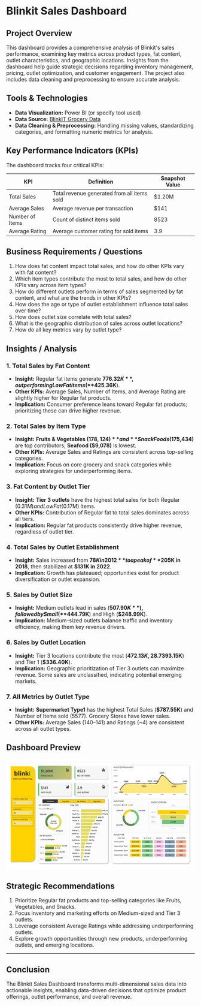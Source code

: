 # Blinkit Sales Dashboard

## Project Overview
This dashboard provides a comprehensive analysis of Blinkit's sales performance, examining key metrics across product types, fat content, outlet characteristics, and geographic locations. Insights from the dashboard help guide strategic decisions regarding inventory management, pricing, outlet optimization, and customer engagement. The project also includes data cleaning and preprocessing to ensure accurate analysis.

 

## Tools & Technologies
- **Data Visualization:** Power BI (or specify tool used)  
- **Data Source:** [BlinkIT Grocery Data](https://github.com/rif2002/Blinkit-Sales/blob/main/BlinkIT%20Grocery%20Data.xlsx)  
- **Data Cleaning & Preprocessing:** Handling missing values, standardizing categories, and formatting numeric metrics for analysis.  

 

## Key Performance Indicators (KPIs)
The dashboard tracks four critical KPIs:

| KPI | Definition | Snapshot Value |
|-----|------------|----------------|
| Total Sales | Total revenue generated from all items sold | $1.20M |
| Average Sales | Average revenue per transaction | $141 |
| Number of Items | Count of distinct items sold | 8523 |
| Average Rating | Average customer rating for sold items | 3.9 |

 

## Business Requirements / Questions
1. How does fat content impact total sales, and how do other KPIs vary with fat content?  
2. Which item types contribute the most to total sales, and how do other KPIs vary across item types?  
3. How do different outlets perform in terms of sales segmented by fat content, and what are the trends in other KPIs?  
4. How does the age or type of outlet establishment influence total sales over time?  
5. How does outlet size correlate with total sales?  
6. What is the geographic distribution of sales across outlet locations?  
7. How do all key metrics vary by outlet type?  

 

## Insights / Analysis

### 1. Total Sales by Fat Content
- **Insight:** Regular fat items generate **$776.32K**, outperforming Low Fat items (**$425.36K**).  
- **Other KPIs:** Average Sales, Number of Items, and Average Rating are slightly higher for Regular fat products.  
- **Implication:** Consumer preference leans toward Regular fat products; prioritizing these can drive higher revenue.

### 2. Total Sales by Item Type
- **Insight:** **Fruits & Vegetables ($178,124)** and **Snack Foods ($175,434)** are top contributors; **Seafood ($9,078)** is lowest.  
- **Other KPIs:** Average Sales and Ratings are consistent across top-selling categories.  
- **Implication:** Focus on core grocery and snack categories while exploring strategies for underperforming items.

### 3. Fat Content by Outlet Tier
- **Insight:** **Tier 3 outlets** have the highest total sales for both Regular ($0.31M) and Low Fat ($0.17M) items.  
- **Other KPIs:** Contribution of Regular fat to total sales dominates across all tiers.  
- **Implication:** Regular fat products consistently drive higher revenue, regardless of outlet tier.

### 4. Total Sales by Outlet Establishment
- **Insight:** Sales increased from **$78K in 2012** to a peak of **$205K in 2018**, then stabilized at **$131K in 2022**.  
- **Implication:** Growth has plateaued; opportunities exist for product diversification or outlet expansion.

### 5. Sales by Outlet Size
- **Insight:** Medium outlets lead in sales (**$507.90K**), followed by Small (**$444.79K**) and High (**$248.99K**).  
- **Implication:** Medium-sized outlets balance traffic and inventory efficiency, making them key revenue drivers.

### 6. Sales by Outlet Location
- **Insight:** Tier 3 locations contribute the most (**$472.13K, 28.7%**), followed by Tier 2 (**$393.15K**) and Tier 1 (**$336.40K**).  
- **Implication:** Geographic prioritization of Tier 3 outlets can maximize revenue. Some sales are unclassified, indicating potential emerging markets.

### 7. All Metrics by Outlet Type
- **Insight:** **Supermarket Type1** has the highest Total Sales (**$787.55K**) and Number of Items sold (5577). Grocery Stores have lower sales.  
- **Other KPIs:** Average Sales ($140–$141) and Ratings (~4) are consistent across all outlet types.  

 

## Dashboard Preview
![Blinkit Sales Dashboard](Blinkit%20Dashboard_page-0001.jpg)

 

## Strategic Recommendations
1. Prioritize Regular fat products and top-selling categories like Fruits, Vegetables, and Snacks.  
2. Focus inventory and marketing efforts on Medium-sized and Tier 3 outlets.  
3. Leverage consistent Average Ratings while addressing underperforming outlets.  
4. Explore growth opportunities through new products, underperforming outlets, and emerging locations.

---

## Conclusion
The Blinkit Sales Dashboard transforms multi-dimensional sales data into actionable insights, enabling data-driven decisions that optimize product offerings, outlet performance, and overall revenue.
